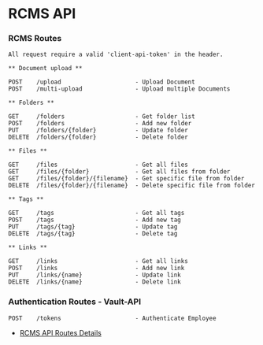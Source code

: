 # RCMS API
### RCMS Routes

	All request require a valid 'client-api-token' in the header.

	** Document upload **
	
	POST 	/upload 			        - Upload Document
	POST 	/multi-upload               - Upload multiple Documents
	
	** Folders **
	
	GET 	/folders			        - Get folder list
	POST    /folders			        - Add new folder
	PUT 	/folders/{folder}           - Update folder 
	DELETE  /folders/{folder}           - Delete folder
	
	** Files **
	
	GET     /files                      - Get all files
	GET     /files/{folder}             - Get all files from folder
	GET     /files/{folder}/{filename}  - Get specific file from folder
	DELETE  /files/{folder}/{filename}  - Delete specific file from folder
	
	** Tags **
	
	GET     /tags                       - Get all tags
	POST    /tags                       - Add new tag
	PUT     /tags/{tag}                 - Update tag
	DELETE  /tags/{tag}                 - Delete tag

	** Links **
	
	GET     /links                      - Get all links
	POST    /links                      - Add new link
	PUT     /links/{name}               - Update link
	DELETE  /links/{name}               - Delete link
	

### Authentication Routes - Vault-API

	POST 	/tokens 			        - Authenticate Employee	
	
* [RCMS API Routes Details](https://github.com/yatesj9/rcms/blob/master/doc/routes_details.md)


